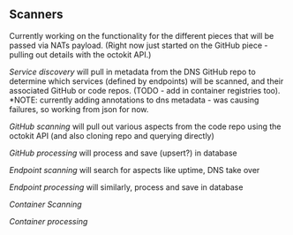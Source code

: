 ## Scanners
Currently working on the functionality for the different pieces that will be passed via NATs payload.  (Right now just started on the GitHub piece - pulling out details with the octokit API.)

*Service discovery* will pull in metadata from the DNS GitHub repo to determine which services (defined by endpoints) will be scanned, and their associated GitHub or code repos. (TODO - add in container registries too). *NOTE: currently adding annotations to dns metadata - was causing failures, so working from json for now. 

*GitHub scanning* will pull out various aspects from the code repo using the octokit API (and also cloning repo and querying directly)

*GitHub processing* will process and save (upsert?) in database

*Endpoint scanning* will search for aspects like uptime, DNS take over 

*Endpoint processing* will similarly, process and save in database

*Container Scanning*

*Container processing*

